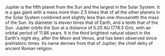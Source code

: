 Jupiter is the fifth planet from the Sun and the largest in the Solar System. 
It is a gas giant with a mass more than 2.5 times that of all the other planets in the Solar System combined and slightly less than one-thousandth the mass of the Sun. 
Its diameter is eleven times that of Earth, and a tenth that of the Sun. 
Jupiter orbits the Sun at a distance of 5.20 AU (778.5 Gm), with an orbital period of 11.86 years. 
It is the third brightest natural object in the Earth's night sky, after the Moon and Venus, and has been observed since prehistoric times. 
Its name derives from that of Jupiter, the chief deity of ancient Roman religion.
